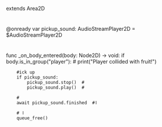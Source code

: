 extends Area2D

# 
@onready var pickup_sound: AudioStreamPlayer2D = $AudioStreamPlayer2D

# 
func _on_body_entered(body: Node2D) -> void:
	if body.is_in_group("player"):  # 
		print("Player collided with fruit!")
		
		#ick up
		if pickup_sound:
			pickup_sound.stop()  # 
			pickup_sound.play()  #

		# 
		await pickup_sound.finished  #ا

		# ا
		queue_free()

